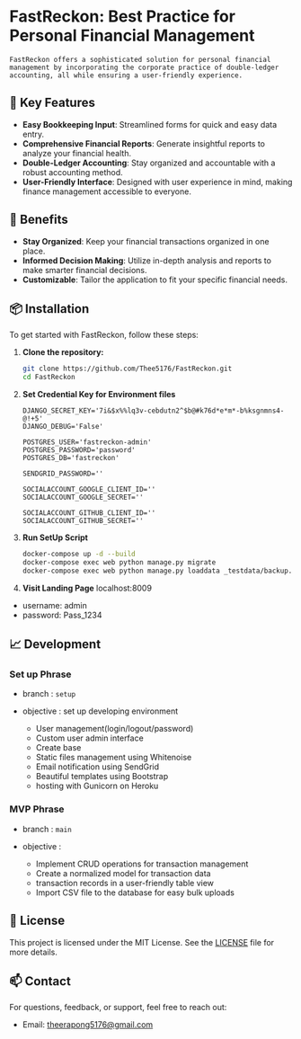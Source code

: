 # FastReckon: Best Practice for Personal Financial Management

    FastReckon offers a sophisticated solution for personal financial management by incorporating the corporate practice of double-ledger accounting, all while ensuring a user-friendly experience.

## 🚀 Key Features

- **Easy Bookkeeping Input**: Streamlined forms for quick and easy data entry.
- **Comprehensive Financial Reports**: Generate insightful reports to analyze your financial health.
- **Double-Ledger Accounting**: Stay organized and accountable with a robust accounting method.
- **User-Friendly Interface**: Designed with user experience in mind, making finance management accessible to everyone.

## 🌟 Benefits

- **Stay Organized**: Keep your financial transactions organized in one place.
- **Informed Decision Making**: Utilize in-depth analysis and reports to make smarter financial decisions.
- **Customizable**: Tailor the application to fit your specific financial needs.

## 📦 Installation

To get started with FastReckon, follow these steps:

1. **Clone the repository:**

   ```bash
   git clone https://github.com/Thee5176/FastReckon.git
   cd FastReckon
   ```

2. **Set Credential Key for Environment files**

   ```
   DJANGO_SECRET_KEY='7i&$x%%lq3v-cebdutn2^$b@#k76d*e*m*-b%ksgnmns4-@!+5'
   DJANGO_DEBUG='False'

   POSTGRES_USER='fastreckon-admin'
   POSTGRES_PASSWORD='password'
   POSTGRES_DB='fastreckon'

   SENDGRID_PASSWORD=''

   SOCIALACCOUNT_GOOGLE_CLIENT_ID=''
   SOCIALACCOUNT_GOOGLE_SECRET=''

   SOCIALACCOUNT_GITHUB_CLIENT_ID=''
   SOCIALACCOUNT_GITHUB_SECRET=''
   ```

3. **Run SetUp Script**

   ```bash
   docker-compose up -d --build
   docker-compose exec web python manage.py migrate
   docker-compose exec web python manage.py loaddata _testdata/backup.json
   ```
4. **Visit Landing Page**
localhost:8009

- username: admin
- password: Pass_1234
## 📈 Development

### Set up Phrase

- branch : `setup`

- objective : set up developing environment
  - User management(login/logout/password)
  - Custom user admin interface
  - Create base
  - Static files management using Whitenoise
  - Email notification using SendGrid
  - Beautiful templates using Bootstrap
  - hosting with Gunicorn on Heroku

### MVP Phrase

- branch : `main`

- objective :
  - Implement CRUD operations for transaction management
  - Create a normalized model for transaction data
  - transaction records in a user-friendly table view
  - Import CSV file to the database for easy bulk uploads

## 📄 License

This project is licensed under the MIT License. See the [LICENSE](https://www.mit.edu/~amini/LICENSE.md) file for more details.

## 📫 Contact

For questions, feedback, or support, feel free to reach out:

- Email: <theerapong5176@gmail.com>
